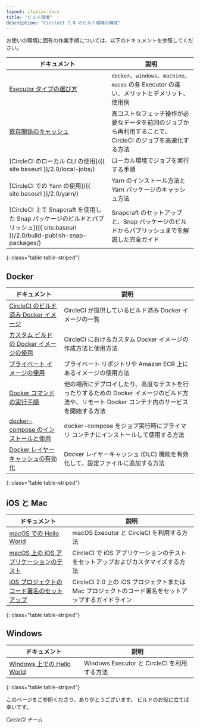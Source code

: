 ```yaml
---
layout: classic-docs
title: "ビルド環境"
description: "CircleCI 2.0 のビルド環境の構成"
---
```



お使いの環境に固有の作業手順については、以下のドキュメントを参照してください。

| ドキュメント                                                                                                   | 説明                                                                  |
| -------------------------------------------------------------------------------------------------------- | ------------------------------------------------------------------- |
| <a href="{{ site.baseurl }}/2.0/executor-types/">Executor タイプの選び方</a>                                                                                | `docker`、`windows`、`machine`、`macos` の各 Executor の違い、メリットとデメリット、使用例 |
| <a href="{{ site.baseurl }}/2.0/caching/">依存関係のキャッシュ</a>                                                                                | 高コストなフェッチ操作が必要なデータを前回のジョブから再利用することで、CircleCI のジョブを高速化する方法           |
| [CircleCI のローカル CLI の使用]({{ site.baseurl }}/2.0/local-jobs/)                                             | ローカル環境でジョブを実行する手順                                                   |
| [CircleCI での Yarn の使用]({{ site.baseurl }}/2.0/yarn/)                                                     | Yarn のインストール方法と Yarn パッケージのキャッシュ方法                                  |
| [CircleCI 上で Snapcraft を使用した Snap パッケージのビルドとパブリッシュ]({{ site.baseurl }}/2.0/build-publish-snap-packages/) | Snapcraft のセットアップと、Snap パッケージのビルドからパブリッシュまでを解説した完全ガイド               |
{: class="table table-striped"}

## Docker

| ドキュメント                    | 説明                                                                             |
| ------------------------- | ------------------------------------------------------------------------------ |
| <a href="{{ site.baseurl }}/2.0/circleci-images/">CircleCI のビルド済み Docker イメージ</a> | CircleCI が提供しているビルド済み Docker イメージの一覧                                           |
| <a href="{{ site.baseurl }}/2.0/custom-images/">カスタム ビルドの Docker イメージの使用</a> | CircleCI におけるカスタム Docker イメージの作成方法と使用方法                                        |
| <a href="{{ site.baseurl }}/2.0/private-images/">プライベート イメージの使用</a> | プライベート リポジトリや Amazon ECR 上にあるイメージの使用方法                                         |
| <a href="{{ site.baseurl }}/2.0/building-docker-images/">Docker コマンドの実行手順</a> | 他の場所にデプロイしたり、高度なテストを行ったりするための Docker イメージのビルド方法や、リモート Docker コンテナ内のサービスを開始する方法 |
| <a href="{{ site.baseurl }}/2.0/docker-compose/">docker-compose のインストールと使用</a> | docker-compose をジョブ実行時にプライマリ コンテナにインストールして使用する方法                               |
| <a href="{{ site.baseurl }}/2.0/docker-layer-caching/">Docker レイヤーキャッシュの有効化</a> | Docker レイヤーキャッシュ (DLC) 機能を有効化して、設定ファイルに追加する方法                                  |
{: class="table table-striped"}

## iOS と Mac

| ドキュメント                     | 説明                                                            |
| -------------------------- | ------------------------------------------------------------- |
| <a href="{{ site.baseurl }}/2.0/hello-world-macos/">macOS での Hello World</a>  | macOS Executor と CircleCI を利用する方法                             |
| <a href="{{ site.baseurl }}/2.0/testing-ios/">macOS 上の iOS アプリケーションのテスト</a>  | CircleCI で iOS アプリケーションのテストをセットアップおよびカスタマイズする方法               |
| <a href="{{ site.baseurl }}/2.0/ios-codesigning/">iOS プロジェクトのコード署名のセットアップ</a> | CircleCI 2.0 上の iOS プロジェクトまたは Mac プロジェクトのコード署名をセットアップするガイドライン |
{: class="table table-striped"}


## Windows

| ドキュメント                     | 説明                                  |
| -------------------------- | ----------------------------------- |
| <a href="{{ site.baseurl }}/2.0/hello-world-windows/">Windows 上での Hello World</a> | Windows Executor と CircleCI を利用する方法 |
{: class="table table-striped"}

このページをご参照くださり、ありがとうございます。 ビルドのお役に立てば幸いです。

_CircleCI チーム_
